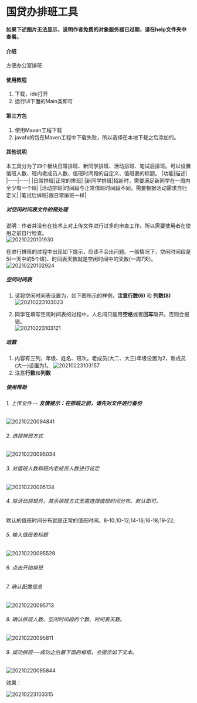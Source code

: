 # 国贷办排班工具

**如果下述图片无法显示，说明作者免费的对象服务器已过期，请在help文件夹中查看。** 

#### 介绍
方便办公室排班

#### 使用教程

1.  下载，ide打开
2.  运行Ui下面的Main类即可

#### 第三方包
1.  使用Maven工程下载
2.  javafx的包在Maven工程中下载失败，所以选择在本地下载之后添加的。

#### 其他说明

本工具分为了四个板块日常排班、新同学排班、活动排班、笔试后排班。可以设置值班人数、班内老成员人数、值班时间段的自定义、值班表的标题。
|功能|描述|
|----|----|
|日常排班|正常的排班|
|新同学排班|招新时，需要满足新同学在一周内至少有一个班|
|活动排班|时间段与正常值班时间段不同，需要根据活动需求自行定义|
|笔试后排班|跟日常排班一样|

##### 对空闲时间表文件的预处理

说明：作者并没有在技术上对上传文件进行过多的审查工作。所以需要使用者在使用之前自行检查。  
![20210220101930](https://laoba-1304292449.cos.ap-chengdu.myqcloud.com/img/20210220101930.png)  

在进行排班的过程中出现如下提示，应该不会出问题。一般情况下，空闲时间段是5(一天中的5个班)、时间表天数就是空闲时间中的天数(一周7天)。  
![20210220102924](https://laoba-1304292449.cos.ap-chengdu.myqcloud.com/img/20210220102924.png)

##### 空间时间表

1. 请将空闲时间表设置为，如下图所示的样例，**注意行数(6)** 和 **列数(8)**      
![20210223103023](https://laoba-1304292449.cos.ap-chengdu.myqcloud.com/img/20210223103023.png)

2. 同学在填写空闲时间表的过程中，人名间只能用**空格**或者**回车**隔开。否则会报错。  
![20210223103121](https://laoba-1304292449.cos.ap-chengdu.myqcloud.com/img/20210223103121.png)


##### 班数  

1. 内容有三列，年级、姓名、班次。老成员(大二、大三)年级设置为2，新成员(大一)设置为1。
   ![20210223103157](https://laoba-1304292449.cos.ap-chengdu.myqcloud.com/img/20210223103157.png)
2. 注意**行数**和**列数**

##### 使用帮助
###### 1. 上传文件 -- **友情提示：在排班之前，请先对文件进行备份**  
   ![20210220094841](https://laoba-1304292449.cos.ap-chengdu.myqcloud.com/img/20210220094841.png)


###### 2. 选择排班方式  
   ![20210220095034](https://laoba-1304292449.cos.ap-chengdu.myqcloud.com/img/20210220095034.png)

###### 3. 对值班人数和班内老成员人数进行设定  
   ![20210220095134](https://laoba-1304292449.cos.ap-chengdu.myqcloud.com/img/20210220095134.png)

###### 4. 除活动排班外，其余排班方式无需选择值班时间分布。默认即可。  
   默认的值班时间分布就是正常的值班时间。8-10;10-12;14-16;16-18;19-22;

###### 5. 输入值班表标题  
   ![20210220095529](https://laoba-1304292449.cos.ap-chengdu.myqcloud.com/img/20210220095529.png)

###### 6. 点击开始排班  

###### 7. 确认配置信息  
   ![20210220095713](https://laoba-1304292449.cos.ap-chengdu.myqcloud.com/img/20210220095713.png)

###### 8. 确认排班人数、空闲时间段的个数、时间表天数。    
   ![20210220095811](https://laoba-1304292449.cos.ap-chengdu.myqcloud.com/img/20210220095811.png)

###### 9. 成功排班---成功之后最下面的框框，会提示如下文本。  
   ![20210220095844](https://laoba-1304292449.cos.ap-chengdu.myqcloud.com/img/20210220095844.png)
    
效果：  

   ![20210223103315](https://laoba-1304292449.cos.ap-chengdu.myqcloud.com/img/20210223103315.png)

